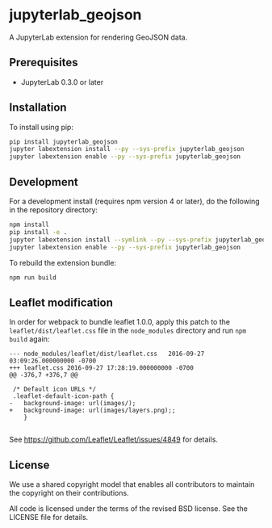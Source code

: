 # jupyterlab_geojson

A JupyterLab extension for rendering GeoJSON data.


## Prerequisites

* JupyterLab 0.3.0 or later

## Installation

To install using pip:

```bash
pip install jupyterlab_geojson
jupyter labextension install --py --sys-prefix jupyterlab_geojson
jupyter labextension enable --py --sys-prefix jupyterlab_geojson
```

## Development

For a development install (requires npm version 4 or later), do the following in the repository directory:

```bash
npm install
pip install -e .
jupyter labextension install --symlink --py --sys-prefix jupyterlab_geojson
jupyter labextension enable --py --sys-prefix jupyterlab_geojson
```

To rebuild the extension bundle:

```bash
npm run build
```

## Leaflet modification

In order for webpack to bundle leaflet 1.0.0, apply this patch to the `leaflet/dist/leaflet.css` file in the `node_modules` directory and run `npm build` again:

```
--- node_modules/leaflet/dist/leaflet.css	2016-09-27 03:09:26.000000000 -0700
+++ leaflet.css	2016-09-27 17:28:19.000000000 -0700
@@ -376,7 +376,7 @@
 
 /* Default icon URLs */
 .leaflet-default-icon-path {
-	background-image: url(images/);
+	background-image: url(images/layers.png);;
 	}
 
```

See https://github.com/Leaflet/Leaflet/issues/4849 for details.

## License

We use a shared copyright model that enables all contributors to maintain the
copyright on their contributions.

All code is licensed under the terms of the revised BSD license. See the LICENSE file
for details.
